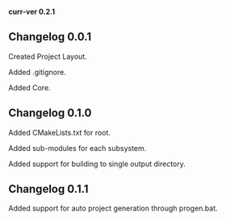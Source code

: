 **curr-ver 0.2.1**

## Changelog 0.0.1
Created Project Layout.

Added .gitignore.

Added Core.

## Changelog 0.1.0
Added CMakeLists.txt for root.

Added sub-modules for each subsystem.

Added support for building to single output directory.


## Changelog 0.1.1
Added support for auto project generation through progen.bat.
